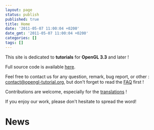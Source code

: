 ```yaml
---
layout: page
status: publish
published: true
title: Home
date: '2011-05-07 11:00:04 +0200'
date_gmt: '2011-05-07 11:00:04 +0200'
categories: []
tags: []
---
```

This site is dedicated to **tutorials** for **OpenGL 3.3** and later !

Full source code is available [here](mdelsole.github.io/brain-nexus/download).

Feel free to contact us for any question, remark, bug report, or other : <a href="mailto:contact@opengl-tutorial.org">contact@opengl-tutorial.org</a>, but don't forget to read the [FAQ](mdelsole.github.io/brain-nexus/miscellaneous/faq/) first !

Contributions are welcome, especially for the [translations](mdelsole.github.io/brain-nexus/miscellaneous/contribute/translation/) !

If you enjoy our work, please don't hesitate to spread the word!

<div class="home">

  <h1>News</h1>

</div>
